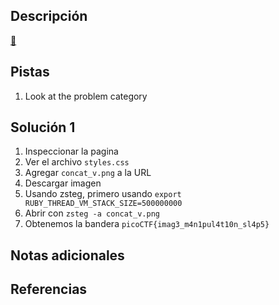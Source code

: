 ## Descripción
[🥛](http://mercury.picoctf.net:48380/)
## Pistas
1. Look at the problem category
## Solución 1
1. Inspeccionar la pagina
2. Ver el archivo `styles.css`
3. Agregar `concat_v.png` a la URL
4. Descargar imagen
5. Usando zsteg, primero usando `export RUBY_THREAD_VM_STACK_SIZE=500000000`
6. Abrir con `zsteg -a concat_v.png`
7. Obtenemos la bandera `picoCTF{imag3_m4n1pul4t10n_sl4p5}`
## Notas adicionales

## Referencias

